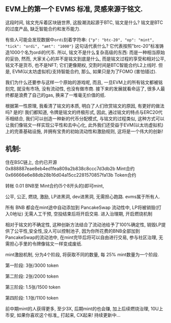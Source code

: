 ## EVM上的第一个 EVMS 标准, 灵感来源于铭文.

这段时间, 铭文充斥着区块链世界, 这股潮流起源于BTC, 铭文是什么? 铭文是BTC的过度产品, 缺乏智能合约和发币能力.

有些人可能会发现数据中`ordi`刻着字符串: `{"p": "btc-20", "op": "mint", "tick": "ordi", "amt": "1000"}` 这句话代表什么? 它代表按照"brc-20"标准铸造1000个名为ordi的代币. 所以, 铭文不是什么复杂高级的东西: 而是一种相当原始的妥协, 然而, 大家关心的并不是铭文到底是什么, 而是铭文过程的享受和相对公平, 铭文不是货币, 也不是NFT; 它们更像期权, 交割时间是BTC智能合约L2上线时. 但是, EVM(以太坊虚拟机)支持智能合约, 那么, 如果只是为了FOMO (害怕错过).

我们为什么还要参与这样一个原始的游戏呢, 而且, 一旦EVM上的所有铭文都被铭刻完, 就没有市场, 没有流动性, 也没有做市商. 接下来的发展就看命运了, 很多人最终都是浪费了自己的gas, 换来了一堆毫无价值的纸.

根据第一性原理, 我看清了铭文的本质, 明白了人们欣赏铭文的原因, 有更好的做法吗? 是的! 我们都知道, 令牌是铭文的终极形式, 因此, 通过铭文的特点与ERC20代币相结合, 我们可以创造一种新的代币分配模式, 与铭文的过程类似, 这种方式可以让我们像铭文一样实现公平性和去中心化, 此外我们还受益于EVM(以太坊虚拟机)上的完善基础设施, 并拥有宝贵的初始流动性和激励规则, 这将是一个伟大的创新!

## 机制:

住在BSC链上, 合约已开源
0x888887eae8eb4ed1fea809a2b838c8ccc7d3db2b Mint合约
0x66666e6e88db28b16d04a15cc2281570857fa13b Token合约

转帐 0.01 BNB至 Mint合约(5个8开头的)即可mint,

公平, 公正, 燃烧, 激励, LP进黑洞, dev进黑洞, 无需担心跑路. evms属于所有人.

所有 BNB 都会在mint途中自动添加到 PancakeSwap 流动性中, LP将被销毁(打入0地址) 无需人工干预, 空投结束后将开启交易. 进入治理期, 开启燃烧机制

相对于铭文的不确定性, 这种创新方法结合了流动池给予了100%确定性, 销毁LP提供了公平性,安全性,没人可以控制池子, 因为你所花费的BNB全部加到PancakeSwap的流动池中, 在mint完毕后将可以自由进行交易, 参与社区治理, 无需担心手里的令牌像铭文一样变成废纸.

mint激励机制, 分为4个阶段, 将获取不同的数量, 每 25% mint数量为一个阶段.

第一阶段: 3张/3000 token

第二阶段: 2张/2000 token

第三阶段: 1.5张/1500 token

第四阶段: 1.1张/1100 token

前中期mint的人获得更多, 至少3X, 后期mint的也会赚, 加上后续燃烧治理, 10U上币安, 如果你喜欢这个标准,, 打起来, CX起来! 
持续更新中...
